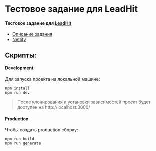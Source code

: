 # Тестовое задание для LeadHit


#### Тестовое задание для [LeadHit](https://leadhit.ru/)
- [Описание задания](https://docs.google.com/document/d/1kkBaZYmehNVgCMd76jdbvL8zTxgMsg63VWnDWdTdkiY/edit)
- [Netlify](https://test-task-leadhit.netlify.app/#/)

## Скрипты:

#### Development
Для запуска проекта на локальной машине:
```
npm install
npm run dev
```

>После клонирования и установки зависимостей проект будет доступен на http://localhost:3000/

#### Production
Чтобы создать production сборку:
```
npm run build
npm run generate
```

